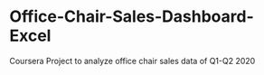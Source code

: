 # Office-Chair-Sales-Dashboard-Excel
Coursera Project to analyze office chair sales data of Q1-Q2 2020
